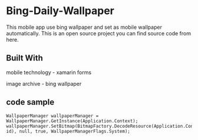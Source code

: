 # Bing-Daily-Wallpaper

This mobile app use bing wallpaper and set as mobile wallpaper automatically.
This is an open source project you can find source code from here.

## Built With
mobile technology - xamarin forms

image archive - bing wallpaper

## code sample
```
WallpaperManager wallpaperManager = WallpaperManager.GetInstance(Application.Context);
wallpaperManager.SetBitmap(BitmapFactory.DecodeResource(Application.Context.Resources, id), null, true, WallpaperManagerFlags.System);
```


